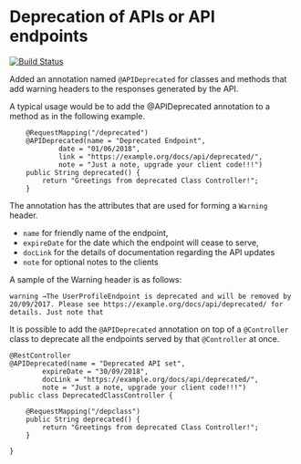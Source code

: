 # Deprecation of APIs or API endpoints

[![Build Status](https://travis-ci.org/hmcts/reform-api-standards.svg?branch=master)](https://travis-ci.org/hmcts/reform-api-standards)

Added an annotation named `@APIDeprecated` for classes and methods that add warning headers to the responses generated by the API.

A typical usage would be to add the @APIDeprecated annotation to a method as in the following example.

```
    @RequestMapping("/deprecated")
    @APIDeprecated(name = "Deprecated Endpoint",
            date = "01/06/2018",
            link = "https://example.org/docs/api/deprecated/",
            note = "Just a note, upgrade your client code!!!")
    public String deprecated() {
        return "Greetings from deprecated Class Controller!";
    }
```
The annotation has the attributes that are used for forming a `Warning` header. 
- `name` for friendly name of the endpoint, 
- `expireDate` for the date which the endpoint will cease to serve, 
- `docLink` for the details of documentation regarding the API updates
- `note` for optional notes to the clients

A sample of the Warning header is as follows:
```
warning →The UserProfileEndpoint is deprecated and will be removed by 20/09/2017. Please see https://example.org/docs/api/deprecated/ for details. Just note that
``` 

It is possible to add the `@APIDeprecated` annotation on top of a `@Controller` class to deprecate all the endpoints served by that `@Controller` at once.
``` 
@RestController
@APIDeprecated(name = "Deprecated API set",
        expireDate = "30/09/2018",
        docLink = "https://example.org/docs/api/deprecated/",
        note = "Just a note, upgrade your client code!!!")
public class DeprecatedClassController {

    @RequestMapping("/depclass")
    public String deprecated() {
        return "Greetings from deprecated Class Controller!";
    }

}
``` 